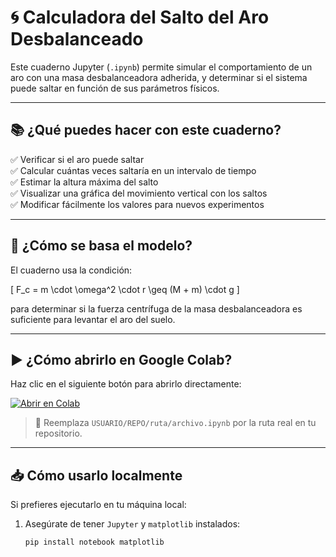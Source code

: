 # 🌀 Calculadora del Salto del Aro Desbalanceado

Este cuaderno Jupyter (`.ipynb`) permite simular el comportamiento de un aro con una masa desbalanceadora adherida, y determinar si el sistema puede saltar en función de sus parámetros físicos.

---

## 📚 ¿Qué puedes hacer con este cuaderno?

✅ Verificar si el aro puede saltar  
✅ Calcular cuántas veces saltaría en un intervalo de tiempo  
✅ Estimar la altura máxima del salto  
✅ Visualizar una gráfica del movimiento vertical con los saltos  
✅ Modificar fácilmente los valores para nuevos experimentos

---

## 🧠 ¿Cómo se basa el modelo?

El cuaderno usa la condición:

\[
F_c = m \cdot \omega^2 \cdot r \geq (M + m) \cdot g
\]

para determinar si la fuerza centrífuga de la masa desbalanceadora es suficiente para levantar el aro del suelo.

---

## ▶️ ¿Cómo abrirlo en Google Colab?

Haz clic en el siguiente botón para abrirlo directamente:

[![Abrir en Colab](https://colab.research.google.com/assets/colab-badge.svg)](https://colab.research.google.com/github/USUARIO/REPO/blob/main/ruta/archivo.ipynb)

> 🔁 Reemplaza `USUARIO/REPO/ruta/archivo.ipynb` por la ruta real en tu repositorio.

---

## 📥 Cómo usarlo localmente

Si prefieres ejecutarlo en tu máquina local:

1. Asegúrate de tener `Jupyter` y `matplotlib` instalados:
   ```bash
   pip install notebook matplotlib
